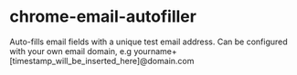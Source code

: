 # chrome-email-autofiller
Auto-fills email fields with a unique test email address.
Can be configured with your own email domain, e.g yourname+[timestamp_will_be_inserted_here]@domain.com
